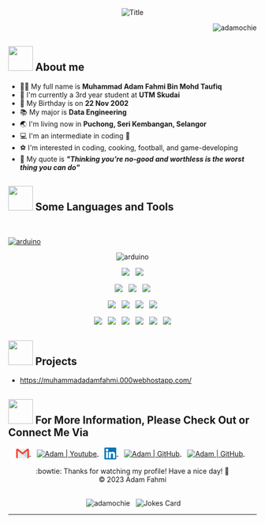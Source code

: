 <div align="center">
  <img src="https://readme-typing-svg.herokuapp.com?font=Ariel&color=%2338C2FF&size=50&center=true&vCenter=true&height=60&width=600&lines=Heyyy!+I'm+Adam+<:;I+am+HIMMMMMMMMM!!!;Welcome+to+my+profile!" alt="Title"></img>
</div>

<p align="right"> <img src="https://komarev.com/ghpvc/?username=adamochie&label=Profile%20views&color=0e75b6&style=flat" alt="adamochie" /> </p>


## <img src="https://media2.giphy.com/media/QssGEmpkyEOhBCb7e1/giphy.gif?cid=ecf05e47a0n3gi1bfqntqmob8g9aid1oyj2wr3ds3mg700bl&rid=giphy.gif" width="50px" height="50px"> About me
- 🧙‍♂️ My full name is **Muhammad Adam Fahmi Bin Mohd Taufiq**
- :school: I'm currently a 3rd year student at **UTM Skudai**
- 🍰 My Birthday is on **22 Nov 2002**
- :books: My major is **Data Engineering**
- :earth_asia: I'm living now in **Puchong, Seri Kembangan, Selangor**
- 💻 I'm an intermediate in coding :penguin:
- ⚽ I'm interested in coding, cooking, football, and game-developing
- 👤 My quote is **_"Thinking you’re no-good and worthless is the worst thing you can do"_**

## <img src="https://media2.giphy.com/media/QssGEmpkyEOhBCb7e1/giphy.gif?cid=ecf05e47a0n3gi1bfqntqmob8g9aid1oyj2wr3ds3mg700bl&rid=giphy.gif" width="50px" height="50px"> Some Languages and Tools

<br>

<a href="https://www.arduino.cc/" target="_blank" rel="noreferrer"> <img src="https://cdn.worldvectorlogo.com/logos/arduino-1.svg" alt="arduino" width="40" height="40"/> </a>

<p  align="center">

<img src="https://cdn.worldvectorlogo.com/logos/arduino-1.svg" alt="arduino" height="25"/>
  </p>
  
<p  align="center">

<img src="https://camo.githubusercontent.com/202a58d250ff1d21ee70433e0070b55f8fed747f8883c1750742aa791b1ad871/68747470733a2f2f696d672e736869656c64732e696f2f62616467652f2d4769744875622d3035313232413f7374796c653d666c6174266c6f676f3d676974687562" height="25"/>  
  &nbsp;
<img src="https://camo.githubusercontent.com/ec263c8eb4b0c40ad76855b9bc9d1168a715a30d72bb3e4634650c12e2688989/68747470733a2f2f696d672e736869656c64732e696f2f62616467652f2d45636c697073652d3035313232413f7374796c653d666c6174266c6f676f3d65636c697073652d696465266c6f676f436f6c6f723d324332323535" height="25"/>
  </p>
  
  <p  align="center">

<img src="https://camo.githubusercontent.com/c8d13e1c596a6726b1da8475a9299fac133f95ef009083b48be01f975a44987e/68747470733a2f2f696d672e736869656c64732e696f2f62616467652f2d48544d4c2d3035313232413f7374796c653d666c6174266c6f676f3d48544d4c35" height="25"/>
  &nbsp;
<img src="https://img.shields.io/badge/anaconda-42B029.svg?&style=for-the-badge&logo=anaconda&logoColor=white" height="25"/>
  &nbsp;
<img src="https://img.shields.io/badge/edge-0078D7.svg?&style=for-the-badge&logo=microsoft-edge&logoColor=white" height="25"/>  
 </p>
 
 <p  align="center">

<img src="https://img.shields.io/badge/Python-3776AB?style=for-the-badge&logo=python&logoColor=white" height="25">
  &nbsp;

<img src="https://img.shields.io/badge/C-00599C?style=for-the-badge&logo=c&logoColor=white" height="25">
&nbsp;
  
  <img src="https://raw.githubusercontent.com/spyder-ide/spyder/master/branding/logo/spyder_readme_banner.png" height="25">
&nbsp;
  
<img src="https://img.shields.io/badge/C%2B%2B-00599C?style=for-the-badge&logo=c%2B%2B&logoColor=white" height="25">
</p>
<p align="center">

<img src="https://img.shields.io/badge/Java-ED8B00?style=for-the-badge&logo=java&logoColor=white" height="25">
&nbsp;
  <img src="https://img.shields.io/badge/MySQL-00000F?style=for-the-badge&logo=mysql&logoColor=white" height="25">
&nbsp;
    <img src="https://img.shields.io/badge/conda-342B029.svg?&style=for-the-badge&logo=anaconda&logoColor=white" height="25">
&nbsp;
    <img src="https://img.shields.io/badge/pycharm-143?style=for-the-badge&logo=pycharm&logoColor=black&color=black&labelColor=green" height="25">
&nbsp;
  <img src="https://img.shields.io/badge/sublime_text-%23575757.svg?&style=for-the-badge&logo=sublime-text&logoColor=important" height="25">
&nbsp;
  <img src="https://img.shields.io/badge/Visual_Studio_Code-0078D4?style=for-the-badge&logo=visual%20studio%20code&logoColor=white" height="25">

</p>
<be>

## <img src='https://raw.githubusercontent.com/ShahriarShafin/ShahriarShafin/main/Assets/handshake.gif' width="50px" height="50px"> Projects
- https://muhammadadamfahmi.000webhostapp.com/

## <img src='https://raw.githubusercontent.com/ShahriarShafin/ShahriarShafin/main/Assets/handshake.gif' width="50px" height="50px"> For More Information, Please Check Out or Connect Me Via

<p align="center">
  <a href="" >
    <img align="center" alt="adamfahmi.taufiq02@gmail.com | Gmail" width="26px" src="https://github.com/SatYu26/SatYu26/blob/master/Assets/Gmail.svg" />
  </a> &nbsp;&nbsp;

  <a href="=https://www.youtube.com/c/adam fahmi" target="_blank">
    <img align="center" alt="Adam | Youtube" width="24px" src="https://raw.githubusercontent.com/rahuldkjain/github-profile-readme-generator/master/src/images/icons/Social/youtube.svg" />
  </a> &nbsp;&nbsp;

  <a href="https://www.linkedin.com/in/adam-fahmi-taufiq/" target="_blank">
    <img align="center" alt="Adam | Linkedin" width="24px" src="https://github.com/SatYu26/SatYu26/blob/master/Assets/Linkedin.svg" />
  </a> &nbsp;&nbsp;

  <a href="https://www.leetcode.com/adamochie" target="_blank">
    <img align="center" alt="Adam | GitHub" width="26px" src="https://raw.githubusercontent.com/rahuldkjain/github-profile-readme-generator/master/src/images/icons/Social/leet-code.svg" />
  </a> &nbsp;&nbsp;
  
  <a href="https://profile-summary-for-github.herokuapp.com/user/adamochie" target="_blank">
    <img align="center" alt="Adam | GitHub" width="26px" src="https://upload.wikimedia.org/wikipedia/commons/thumb/a/ae/Github-desktop-logo-symbol.svg/1024px-Github-desktop-logo-symbol.svg.png" />
  </a> &nbsp;&nbsp;
  
<p>

<div align="center">
  :bowtie: Thanks for watching my profile! Have a nice day! 🤟 <br/>
  &copy; 2023 Adam Fahmi
</div>

<br>

<div align="center">
  <p>&nbsp;<img src="https://github-readme-stats.vercel.app/api?username=adamochie&show_icons=true&locale=en" alt="adamochie" />&nbsp;&nbsp;&nbsp;<img src="https://readme-jokes.vercel.app/api" alt="Jokes Card" /></p>
  
</div>



---
